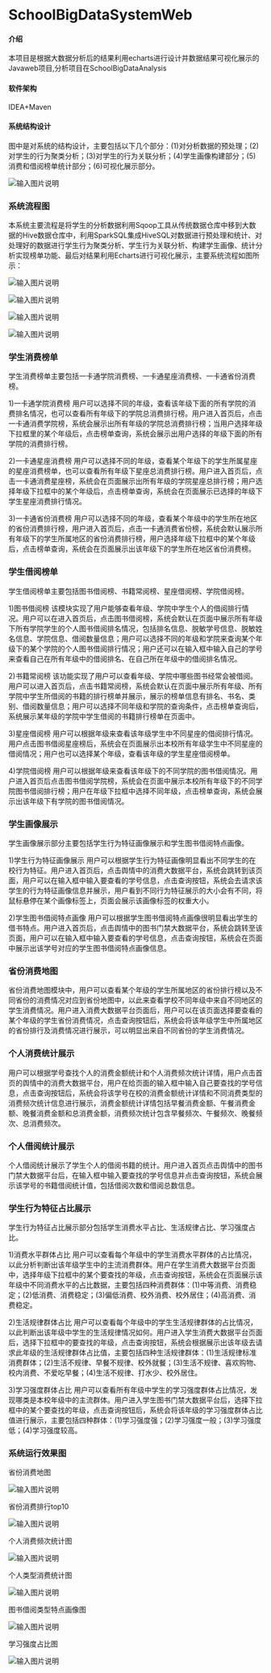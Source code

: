 # SchoolBigDataSystemWeb

#### 介绍
本项目是根据大数据分析后的结果利用echarts进行设计并数据结果可视化展示的Javaweb项目,分析项目在SchoolBigDataAnalysis

#### 软件架构
IDEA+Maven
#### 系统结构设计 
图中是对系统的结构设计，主要包括以下几个部分：(1)对分析数据的预处理；(2)对学生的行为聚类分析；(3)对学生的行为关联分析；(4)学生画像构建部分；(5)消费和借阅榜单统计部分；(6)可视化展示部分。

![输入图片说明](https://images.gitee.com/uploads/images/2019/0528/095237_a4b07cea_1800784.png "系统结构.png")

### 系统流程图 
本系统主要流程是将学生的分析数据利用Sqoop工具从传统数据仓库中移到大数据的Hive数据仓库中，利用SparkSQL集成HiveSQL对数据进行预处理和统计、对处理好的数据进行学生行为聚类分析、学生行为关联分析、构建学生画像、统计分析实现榜单功能、最后对结果利用Echarts进行可视化展示，主要系统流程如图所示：

![输入图片说明](https://images.gitee.com/uploads/images/2019/0528/095249_3d7e2fc7_1800784.png "系统流程.png")

![输入图片说明](https://images.gitee.com/uploads/images/2019/0528/095835_78207d4d_1800784.png "2019-05-28_095715.png")

![输入图片说明](https://images.gitee.com/uploads/images/2019/0528/095851_7eda28a7_1800784.png "2019-05-28_095743.png")

![输入图片说明](https://images.gitee.com/uploads/images/2019/0528/095902_ed05ba20_1800784.png "搜狗截图20190528095613.png")
### 学生消费榜单
学生消费榜单主要包括一卡通学院消费榜、一卡通星座消费榜、一卡通省份消费榜。

1)一卡通学院消费榜
用户可以选择不同的年级，查看该年级下面的所有学院的消费排名情况，也可以查看所有年级下的学院总消费排行榜。用户进入首页后，点击一卡通消费学院榜，系统会展示出所有年级的学院总消费排行榜；当用户选择年级下拉框里的某个年级后，点击榜单查询，系统会展示出用户选择的年级下面的所有学院的消费排行榜。

2)一卡通星座消费榜
用户可以选择不同的年级，查看某个年级下的学生所属星座的星座消费榜单，也可以查看所有年级下星座总消费排行榜。用户进入首页后，点击一卡通消费星座榜，系统会在页面展示出所有年级的学院星座总排行榜；用户选择年级下拉框中的某个年级后，点击榜单查询，系统会在页面展示已选择的年级下学生星座消费排行情况。

3)一卡通省份消费榜
用户可以选择不同的年级，查看某个年级中的学生所在地区的省份消费排行榜，用户进入首页后，点击一卡通消费省份榜，系统会默认展示所有年级下的学生所属地区的省份消费排行榜，用户选择年级下拉框中的某个年级后，点击榜单查询，系统会在页面展示出该年级下的学生所在地区省份消费榜。
### 学生借阅榜单
学生借阅榜单主要包括图书借阅榜、书籍常阅榜、星座借阅榜、学院借阅榜。

1)图书借阅榜
该模块实现了用户能够查看年级、学院中学生个人的借阅排行情况。用户可以在进入首页后，点击图书借阅榜，系统会默认在页面中展示所有年级下所有学院学生的个人图书借阅排名情况，包括排名信息、脱敏学号信息、脱敏姓名信息、学院信息、借阅数量信息；用户可以选择不同的年级和学院来查询某个年级下的某个学院的个人图书借阅排行情况；用户还可以在输入框中输入自己的学号来查看自己在所有年级中的借阅排名、在自己所在年级中的借阅排名情况。

2)书籍常阅榜
该功能实现了用户可以查看年级、学院中哪些图书经常会被借阅。用户可以进入首页后，点击书籍常阅榜，系统会默认在页面中展示所有年级、所有学院中学生所借阅的书籍的排行榜单并展示，展示的榜单信息有排名、书名、类别、借阅数量信息；用户可以选择不同年级和学院的查询条件，点击榜单查询后，系统展示某年级的学院中学生借阅的书籍排行榜单在页面中。

3)星座借阅榜
用户可以根据年级来查看该年级学生中不同星座的借阅排行情况。用户点击图书借阅星座榜后，系统会在页面展示出本校所有年级学生中不同星座的借阅情况；用户也可以选择某个年级，查看该年级的学生星座借阅榜单。

4)学院借阅榜
用户可以根据年级来查看该年级下的不同学院的图书借阅情况。用户进入首页后点击图书借阅学院榜，系统会在页面中展示本校所有年级下的不同学院图书借阅排行榜；用户在年级下拉框中选择不同年级，点击榜单查询，系统会展示出该年级下有学院的图书借阅情况。
### 学生画像展示
学生画像展示部分主要包括学生行为特征画像展示和学生图书借阅特点画像。

1)学生行为特征画像展示
用户可以根据学生行为特征画像明显看出不同学生的在校行为特征。用户进入首页后，点击舆情中的消费大数据平台，系统会跳转到该页面，用户可以在输入框中输入要查看的学号信息，点击查询按钮，系统会去请求该学生的行为特征画像信息并展示，用户看到不同行为特征展示的大小会有不同，将鼠标悬停在某个画像标签上，页面会展示该画像标签的权重大小。

2)学生图书借阅特点画像
用户可以根据学生图书借阅特点画像很明显看出学生的借书特点。用户进入首页后，点击舆情中的图书门禁大数据平台，系统会跳转至该页面，用户可以在输入框中输入要查看的学号信息，点击查询按钮，系统会在页面中展示出该学号对应的学生图书借阅特点画像信息。
### 省份消费地图
省份消费地图模块中，用户可以查看某个年级的学生所属地区的省份排行榜以及不同省份的消费情况对应到省份地图中，以此来查看学校不同年级中来自不同地区的学生消费情况。用户进入消费大数据平台页面后，用户可以在该页面选择要查看的某个年级的学生省份消费情况，点击查询按钮后，系统会将该年级学生中所属地区的省份排行及消费情况进行展示，可以明显出来自不同省份的学生消费情况。
### 个人消费统计展示
用户可以根据学号查找个人的消费金额统计和个人消费频次统计详情，用户点击首页的舆情中的消费大数据平台，用户在给页面的输入框中输入自己要查找的学号信息，点击查询按钮后，系统会将该学号在校的消费金额统计详情和不同消费类型的消费频次统计信息进行展示，消费金额统计详情包括早餐消费金额、午餐消费金额、晚餐消费金额和总消费金额，消费频次统计包含早餐频次、午餐频次、晚餐频次、总消费频次。
### 个人借阅统计展示
个人借阅统计展示了学生个人的借阅书籍的统计。用户进入首页点击舆情中的图书门禁大数据平台后，在输入框中输入要查找的学号信息并点击查询按钮，系统会展示该学号的书籍借阅统计值，包括借阅次数和借阅总数信息。
### 学生行为特征占比展示
学生行为特征占比展示部分包括学生消费水平占比、生活规律占比、学习强度占比。

1)消费水平群体占比
用户可以查看每个年级中的学生消费水平群体的占比情况，以此分析判断出该年级学生中的主流消费群体。用户在学生消费大数据平台页面中，选择年级下拉框中的某个要查找的年级，点击查询按钮，系统会在页面展示该年级中不同消费水平的占比数据，主要包括四种消费群体：(1)中等消费、消费稳定；(2)低消费、消费稳定；(3)偏低消费、校外消费、校外居住；(4)高消费、消费稳定。

2)生活规律群体占比
用户可以查看每个年级中的学生生活规律群体的占比情况，以此判断出该年级中学生的生活规律情况如何。用户进入学生消费大数据平台页面后，选择下拉框中的要查找的年级，点击查询按钮，系统会根据展示出该年级去请求此年级的生活规律群体占比值，主要包括四种生活规律群体：(1)生活规律标准消费群体；(2)生活不规律、早餐不规律、校外就餐；(3)生活不规律、喜欢购物、校内消费、不爱吃早餐；(4)生活不规律、打水少、校外居住。

3)学习强度群体占比
用户可以查看所有年级中学生的学习强度群体占比情况，发现哪类是本校年级中的主流群体。用户进入学生图书门禁大数据平台后，选择下拉框中的某个要查找的年级，点击查询按钮后，系统会将该年级的学习强度群体占比值进行展示，主要包括四种群体：(1)学习强度强；(2)学习强度一般；(3)学习强度低；(4)学习强度较高。
### 系统运行效果图
省份消费地图

![输入图片说明](https://images.gitee.com/uploads/images/2019/0528/095305_f726febf_1800784.png "省份消费地图.png")

省份消费排行top10

![输入图片说明](https://images.gitee.com/uploads/images/2019/0528/095321_6eb4a500_1800784.png "省份消费排行.png")

个人消费频次统计图

![输入图片说明](https://images.gitee.com/uploads/images/2019/0528/095345_1ab34f8b_1800784.png "个人消费频次.png")

个人类型消费统计图

![输入图片说明](https://images.gitee.com/uploads/images/2019/0528/095357_2201cf23_1800784.png "个人消费统计.png")

图书借阅类型特点画像图

![输入图片说明](https://images.gitee.com/uploads/images/2019/0528/095411_5df75af7_1800784.png "图书借阅画像.png")

学习强度占比图

![输入图片说明](https://images.gitee.com/uploads/images/2019/0528/095423_a35fada9_1800784.png "学习强度.png")



